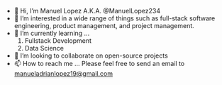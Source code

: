 - 👋 Hi, I’m Manuel Lopez A.K.A. @ManuelLopez234
- 👀 I’m interested in a wide range of things such as full-stack software engineering, product management, and project management.
- 🌱 I’m currently learning ...
    1. Fullstack Development
    2. Data Science
- 💞️ I’m looking to collaborate on open-source projects
- 📫 How to reach me ...
Please feel free to send an email to manueladrianlopez19@gmail.com

<!---
ManuelLopez234/ManuelLopez234 is a ✨ special ✨ repository because its `README.md` (this file) appears on your GitHub profile.
You can click the Preview link to take a look at your changes.
--->
